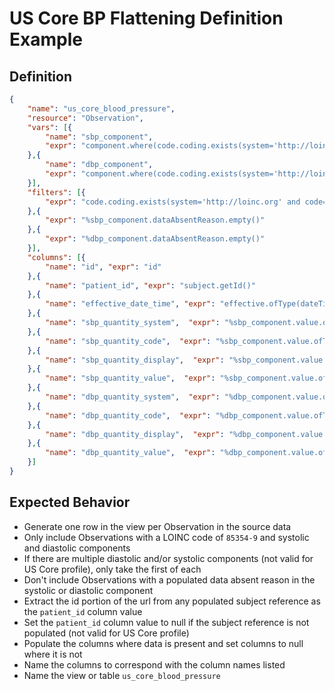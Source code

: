 # US Core BP Flattening Definition Example

## Definition
```json
{
	"name": "us_core_blood_pressure",
	"resource": "Observation",
	"vars": [{
		"name": "sbp_component",
		"expr": "component.where(code.coding.exists(system='http://loinc.org' and code='8480-6')).first()"
	},{
		"name": "dbp_component",
		"expr": "component.where(code.coding.exists(system='http://loinc.org' and code='8462-4')).first()"
	}],
	"filters": [{
		"expr": "code.coding.exists(system='http://loinc.org' and code='85354-9')"
	},{
		"expr": "%sbp_component.dataAbsentReason.empty()"
	},{
		"expr": "%dbp_component.dataAbsentReason.empty()"
	}],
	"columns": [{
		"name": "id", "expr": "id"
	},{
		"name": "patient_id", "expr": "subject.getId()"
	},{
		"name": "effective_date_time", "expr": "effective.ofType(dateTime)"
	},{
		"name": "sbp_quantity_system",  "expr": "%sbp_component.value.ofType(Quantity).system"
	},{
		"name": "sbp_quantity_code",  "expr": "%sbp_component.value.ofType(Quantity).code"
	},{
		"name": "sbp_quantity_display",  "expr": "%sbp_component.value.ofType(Quantity).unit"
	},{
		"name": "sbp_quantity_value",  "expr": "%sbp_component.value.ofType(Quantity).value"
	},{
		"name": "dbp_quantity_system",  "expr": "%dbp_component.value.ofType(Quantity).system"
	},{
		"name": "dbp_quantity_code",  "expr": "%dbp_component.value.ofType(Quantity).code"
	},{
		"name": "dbp_quantity_display",  "expr": "%dbp_component.value.ofType(Quantity).unit"
	},{
		"name": "dbp_quantity_value",  "expr": "%dbp_component.value.ofType(Quantity).value"
	}]
}
```

## Expected Behavior
- Generate one row in the view per Observation in the source data
- Only include Observations with a LOINC code of `85354-9` and systolic and diastolic components
- If there are multiple diastolic and/or systolic components (not valid for US Core profile), only take the first of each 
- Don't include Observations with a populated data absent reason in the systolic or diastolic component
- Extract the id portion of the url from any populated subject reference as the `patient_id` column value
- Set the `patient_id` column value to null if the subject reference is not populated (not valid for US Core profile)
- Populate the columns where data is present and set columns to null where it is not
- Name the columns to correspond with the column names listed
- Name the view or table `us_core_blood_pressure`